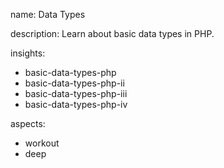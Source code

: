 name: Data Types

description: Learn about basic data types in PHP.

insights:
  - basic-data-types-php
  - basic-data-types-php-ii
  - basic-data-types-php-iii
  - basic-data-types-php-iv

aspects:
  - workout
  - deep